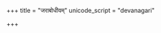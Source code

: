 +++
title = "जराबोधीयम्"
unicode_script = "devanagari"

+++
<div class="js_include" url="/vedAH/sAma/paravastu-saama/devaH/agniH/jarAbodha/"  newLevelForH1="1" includeTitle="false"> </div>